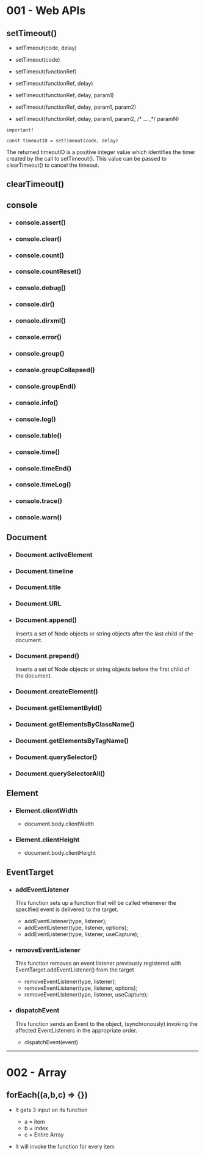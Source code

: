# 001 - Web APIs

## setTimeout()

* setTimeout(code, delay)
* setTimeout(code)

* setTimeout(functionRef)
* setTimeout(functionRef, delay)
* setTimeout(functionRef, delay, param1)
* setTimeout(functionRef, delay, param1, param2)
* setTimeout(functionRef, delay, param1, param2, /* ... ,*/ paramN)

`important!` 

    const timeoutID = setTimeout(code, delay)

The returned timeoutID is a positive integer value which identifies the timer created by the call to setTimeout(). This value can be passed to clearTimeout() to cancel the timeout.

## clearTimeout()
 
## console

* ### console.assert()

* ### console.clear()

* ### console.count()

* ### console.countReset()

* ### console.debug()

* ### console.dir()

* ### console.dirxml()

* ### console.error()

* ### console.group()

* ### console.groupCollapsed()

* ### console.groupEnd()

* ### console.info()

* ### console.log()

* ### console.table()

* ### console.time()

* ### console.timeEnd()

* ### console.timeLog()

* ### console.trace()

* ### console.warn()


## Document 

* ### Document.activeElement

* ### Document.timeline

* ### Document.title

* ### Document.URL

* ### Document.append()
  Inserts a set of Node objects or string objects after the last child of the document.

* ### Document.prepend()
  Inserts a set of Node objects or string objects before the first child of the document.

* ### Document.createElement()

* ### Document.getElementById()

* ### Document.getElementsByClassName()

* ### Document.getElementsByTagName()

* ### Document.querySelector()

* ### Document.querySelectorAll()

## Element

* ### Element.clientWidth
  * document.body.clientWidth

* ### Element.clientHeight
  * document.body.clientHeight

## EventTarget

* ### addEventListener
  This function sets up a function that will be called whenever the specified event is delivered to the target.

  * addEventListener(type, listener);
  * addEventListener(type, listener, options);
  * addEventListener(type, listener, useCapture);

* ### removeEventListener
  This function removes an event listener previously registered with EventTarget.addEventListener() from the target

  * removeEventListener(type, listener);
  * removeEventListener(type, listener, options);
  * removeEventListener(type, listener, useCapture);

* ### dispatchEvent
  This function sends an Event to the object, (synchronously) invoking the affected EventListeners in the appropriate order. 

  * dispatchEvent(event)







**************************
# 002 - Array

## forEach((a,b,c) => {})
* It gets 3 input on its function

  * a = item
  * b = index
  * c = Entire Array

* It will invoke the function for every item